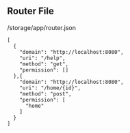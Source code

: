## Router File

/storage/app/router.json
``` 
[
  {
    "domain": "http://localhost:8080",
    "uri": "/help",
    "method": "get",
    "permission": []
  },{
    "domain": "http://localhost:8080",
    "uri": "/home/{id}",
    "method": "post",
    "permission": [
      "home"
    ]
  }
]
```